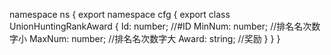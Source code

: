 namespace ns {
	export namespace cfg {
		export class UnionHuntingRankAward {
			Id: number;		//#ID
			MinNum: number;		//排名名次数字小
			MaxNum: number;		//排名名次数字大
			Award: string;		//奖励
		}
	}
}